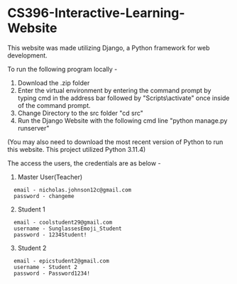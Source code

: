 ﻿# CS396-Interactive-Learning-Website

This website was made utilizing Django, a Python framework for web development. 

To run the following program locally - 
1. Download the .zip folder
2. Enter the virtual environment by entering the command prompt by typing cmd in the address bar followed by "Scripts\activate" once inside of the command prompt.
3. Change Directory to the src folder "cd src"
4. Run the Django Website with the following cmd line "python manage.py runserver"

(You may also need to download the most recent version of Python to run this website. This project utilized Python 3.11.4)

The access the users, the credentials are as below - 
1. Master User(Teacher)
```
  email - nicholas.johnson12c@gmail.com
  password - changeme
```
2. Student 1
```
  email - coolstudent29@gmail.com 
  username - SunglassesEmoji_Student
  password - 1234Student!
```
3. Student 2
```
  email - epicstudent2@gmail.com
  username - Student 2
  password - Password1234!
```
